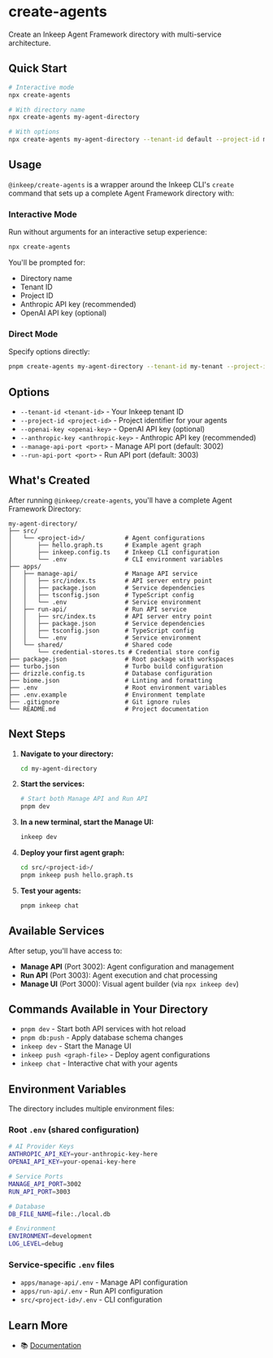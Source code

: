 # create-agents

Create an Inkeep Agent Framework directory with multi-service architecture.

## Quick Start

```bash
# Interactive mode
npx create-agents

# With directory name
npx create-agents my-agent-directory

# With options
npx create-agents my-agent-directory --tenant-id default --project-id my-project --openai-key sk-... --anthropic-key sk-ant-...
```

## Usage

`@inkeep/create-agents` is a wrapper around the Inkeep CLI's `create` command that sets up a complete Agent Framework directory with:

### Interactive Mode
Run without arguments for an interactive setup experience:
```bash
npx create-agents
```

You'll be prompted for:
- Directory name
- Tenant ID
- Project ID  
- Anthropic API key (recommended)
- OpenAI API key (optional)

### Direct Mode
Specify options directly:
```bash
pnpm create-agents my-agent-directory --tenant-id my-tenant --project-id my-project-id --anthropic-key sk-ant-... --openai-key sk-...
```

## Options

- `--tenant-id <tenant-id>` - Your Inkeep tenant ID
- `--project-id <project-id>` - Project identifier for your agents
- `--openai-key <openai-key>` - OpenAI API key (optional)
- `--anthropic-key <anthropic-key>` - Anthropic API key (recommended)
- `--manage-api-port <port>` - Manage API port (default: 3002)
- `--run-api-port <port>` - Run API port (default: 3003)

## What's Created

After running `@inkeep/create-agents`, you'll have a complete Agent Framework Directory:

```
my-agent-directory/
├── src/
│   └── <project-id>/           # Agent configurations
│       ├── hello.graph.ts      # Example agent graph
│       ├── inkeep.config.ts    # Inkeep CLI configuration
│       └── .env                # CLI environment variables
├── apps/
│   ├── manage-api/             # Manage API service
│   │   ├── src/index.ts        # API server entry point
│   │   ├── package.json        # Service dependencies
│   │   ├── tsconfig.json       # TypeScript config
│   │   └── .env                # Service environment
│   ├── run-api/                # Run API service  
│   │   ├── src/index.ts        # API server entry point
│   │   ├── package.json        # Service dependencies
│   │   ├── tsconfig.json       # TypeScript config
│   │   └── .env                # Service environment
│   └── shared/                 # Shared code
│       └── credential-stores.ts # Credential store config
├── package.json                # Root package with workspaces
├── turbo.json                  # Turbo build configuration
├── drizzle.config.ts           # Database configuration
├── biome.json                  # Linting and formatting
├── .env                        # Root environment variables
├── .env.example                # Environment template
├── .gitignore                  # Git ignore rules
└── README.md                   # Project documentation
```

## Next Steps

1. **Navigate to your directory:**
   ```bash
   cd my-agent-directory
   ```

2. **Start the services:**
   ```bash
   # Start both Manage API and Run API
   pnpm dev
   ```

3. **In a new terminal, start the Manage UI:**
   ```bash
   inkeep dev
   ```

4. **Deploy your first agent graph:**
   ```bash
   cd src/<project-id>/
   pnpm inkeep push hello.graph.ts
   ```

5. **Test your agents:**
   ```bash
   pnpm inkeep chat
   ```

## Available Services

After setup, you'll have access to:

- **Manage API** (Port 3002): Agent configuration and management
- **Run API** (Port 3003): Agent execution and chat processing  
- **Manage UI** (Port 3000): Visual agent builder (via `npx inkeep dev`)

## Commands Available in Your Directory

- `pnpm dev` - Start both API services with hot reload
- `pnpm db:push` - Apply database schema changes
- `inkeep dev` - Start the Manage UI
- `inkeep push <graph-file>` - Deploy agent configurations
- `inkeep chat` - Interactive chat with your agents

## Environment Variables

The directory includes multiple environment files:

### Root `.env` (shared configuration)
```bash
# AI Provider Keys
ANTHROPIC_API_KEY=your-anthropic-key-here
OPENAI_API_KEY=your-openai-key-here

# Service Ports
MANAGE_API_PORT=3002
RUN_API_PORT=3003

# Database
DB_FILE_NAME=file:./local.db

# Environment
ENVIRONMENT=development
LOG_LEVEL=debug
```

### Service-specific `.env` files
- `apps/manage-api/.env` - Manage API configuration
- `apps/run-api/.env` - Run API configuration  
- `src/<project-id>/.env` - CLI configuration

## Learn More

- 📚 [Documentation](https://docs.inkeep.com)
